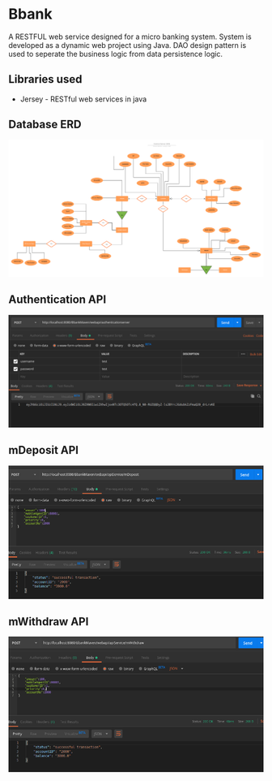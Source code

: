 # Bbank
A RESTFUL web service designed for a micro banking system. System is developed as a dynamic web project using Java. DAO design pattern is used to seperate the business logic from data persistence logic.

## Libraries used
- Jersey - RESTful web services in java

## Database ERD
![alt text](https://github.com/PrimeshShamilka/Bbank/blob/master/BbankFinal.png)

## Authentication API

![alt text](https://github.com/PrimeshShamilka/Bbank/blob/master/authentication%20API.png)

## mDeposit API

![alt text](https://github.com/PrimeshShamilka/Bbank/blob/master/mDeposit%20API.png)

## mWithdraw API

![alt text](https://github.com/PrimeshShamilka/Bbank/blob/master/mWithdraw%20API.png)

